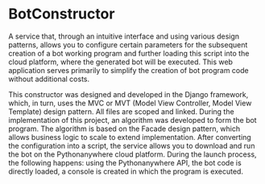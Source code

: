 # BotConstructor

A service that, through an intuitive interface and using various design patterns, allows you to configure certain parameters for the subsequent creation of a bot working program and further loading this script into the cloud platform, where the generated bot will be executed. This web application serves primarily to simplify the creation of bot program code without additional costs.

This constructor was designed and developed in the Django framework, which, in turn, uses the MVC or MVT (Model View Controller, Model View Template) design pattern.
All files are scoped and linked.
During the implementation of this project, an algorithm was developed to form the bot program. The algorithm is based on the Facade design pattern, which allows business logic to scale to extend implementation.
After converting the configuration into a script, the service allows you to download and run the bot on the Pythonanywhere cloud platform. During the launch process, the following happens: using the Pythonanywhere API, the bot code is directly loaded, a console is created in which the program is executed.
